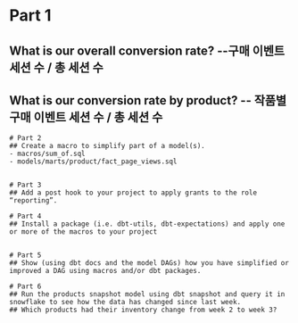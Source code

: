 # Part 1 
## What is our overall conversion rate?  --구매 이벤트 세션 수 / 총 세션 수

## What is our conversion rate by product? -- 작품별 구매 이벤트 세션 수 / 총 세션 수


```
# Part 2
## Create a macro to simplify part of a model(s).
- macros/sum_of.sql
- models/marts/product/fact_page_views.sql


# Part 3
## Add a post hook to your project to apply grants to the role “reporting”. 

# Part 4
## Install a package (i.e. dbt-utils, dbt-expectations) and apply one or more of the macros to your project


# Part 5
## Show (using dbt docs and the model DAGs) how you have simplified or improved a DAG using macros and/or dbt packages.

# Part 6
## Run the products snapshot model using dbt snapshot and query it in snowflake to see how the data has changed since last week. 
## Which products had their inventory change from week 2 to week 3? 

